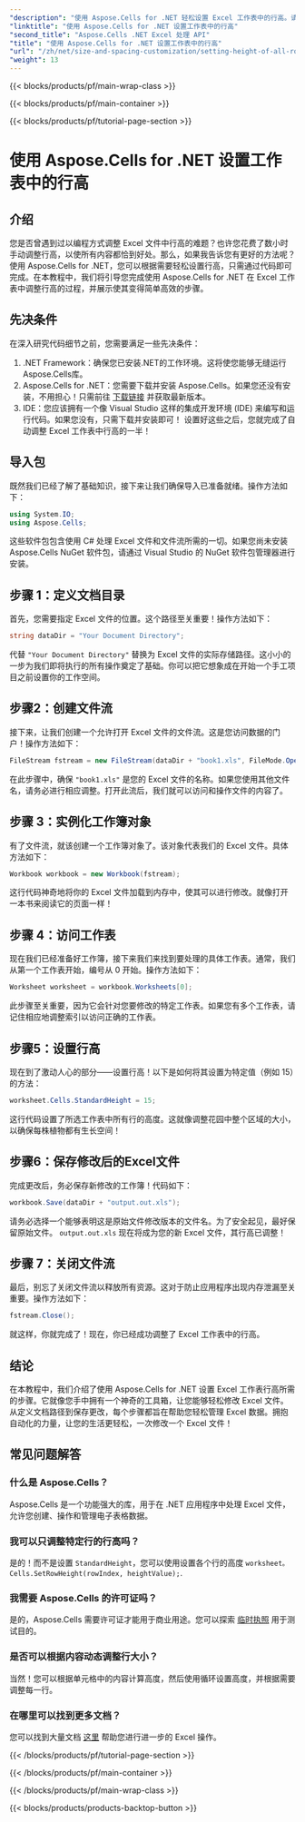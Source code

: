 ```yaml
---
"description": "使用 Aspose.Cells for .NET 轻松设置 Excel 工作表中的行高。请遵循我们全面的指南，获取分步说明。"
"linktitle": "使用 Aspose.Cells for .NET 设置工作表中的行高"
"second_title": "Aspose.Cells .NET Excel 处理 API"
"title": "使用 Aspose.Cells for .NET 设置工作表中的行高"
"url": "/zh/net/size-and-spacing-customization/setting-height-of-all-rows-in-worksheet/"
"weight": 13
---
```


{{< blocks/products/pf/main-wrap-class >}}

{{< blocks/products/pf/main-container >}}

{{< blocks/products/pf/tutorial-page-section >}}

# 使用 Aspose.Cells for .NET 设置工作表中的行高

## 介绍
您是否曾遇到过以编程方式调整 Excel 文件中行高的难题？也许您花费了数小时手动调整行高，以使所有内容都恰到好处。那么，如果我告诉您有更好的方法呢？使用 Aspose.Cells for .NET，您可以根据需要轻松设置行高，只需通过代码即可完成。在本教程中，我们将引导您完成使用 Aspose.Cells for .NET 在 Excel 工作表中调整行高的过程，并展示使其变得简单高效的步骤。
## 先决条件
在深入研究代码细节之前，您需要满足一些先决条件：
1. .NET Framework：确保您已安装.NET的工作环境。这将使您能够无缝运行Aspose.Cells库。
2. Aspose.Cells for .NET：您需要下载并安装 Aspose.Cells。如果您还没有安装，不用担心！只需前往 [下载链接](https://releases.aspose.com/cells/net/) 并获取最新版本。
3. IDE：您应该拥有一个像 Visual Studio 这样的集成开发环境 (IDE) 来编写和运行代码。如果您没有，只需下载并安装即可！
设置好这些之后，您就完成了自动调整 Excel 工作表中行高的一半！
## 导入包
既然我们已经了解了基础知识，接下来让我们确保导入已准备就绪。操作方法如下：
```csharp
using System.IO;
using Aspose.Cells;
```
这些软件包包含使用 C# 处理 Excel 文件和文件流所需的一切。如果您尚未安装 Aspose.Cells NuGet 软件包，请通过 Visual Studio 的 NuGet 软件包管理器进行安装。
## 步骤 1：定义文档目录
首先，您需要指定 Excel 文件的位置。这个路径至关重要！操作方法如下：
```csharp
string dataDir = "Your Document Directory";
```
代替 `"Your Document Directory"` 替换为 Excel 文件的实际存储路径。这小小的一步为我们即将执行的所有操作奠定了基础。你可以把它想象成在开始一个手工项目之前设置你的工作空间。
## 步骤2：创建文件流
接下来，让我们创建一个允许打开 Excel 文件的文件流。这是您访问数据的门户！操作方法如下：
```csharp
FileStream fstream = new FileStream(dataDir + "book1.xls", FileMode.Open);
```
在此步骤中，确保 `"book1.xls"` 是您的 Excel 文件的名称。如果您使用其他文件名，请务必进行相应调整。打开此流后，我们就可以访问和操作文件的内容了。
## 步骤 3：实例化工作簿对象
有了文件流，就该创建一个工作簿对象了。该对象代表我们的 Excel 文件。具体方法如下：
```csharp
Workbook workbook = new Workbook(fstream);
```
这行代码神奇地将你的 Excel 文件加载到内存中，使其可以进行修改。就像打开一本书来阅读它的页面一样！
## 步骤 4：访问工作表
现在我们已经准备好工作簿，接下来我们来找到要处理的具体工作表。通常，我们从第一个工作表开始，编号从 0 开始。操作方法如下：
```csharp
Worksheet worksheet = workbook.Worksheets[0];
```
此步骤至关重要，因为它会针对您要修改的特定工作表。如果您有多个工作表，请记住相应地调整索引以访问正确的工作表。
## 步骤5：设置行高
现在到了激动人心的部分——设置行高！以下是如何将其设置为特定值（例如 15）的方法：
```csharp
worksheet.Cells.StandardHeight = 15;
```
这行代码设置了所选工作表中所有行的高度。这就像调整花园中整个区域的大小，以确保每株植物都有生长空间！
## 步骤6：保存修改后的Excel文件
完成更改后，务必保存新修改的工作簿！代码如下：
```csharp
workbook.Save(dataDir + "output.out.xls");
```
请务必选择一个能够表明这是原始文件修改版本的文件名。为了安全起见，最好保留原始文件。 `output.out.xls` 现在将成为您的新 Excel 文件，其行高已调整！
## 步骤 7：关闭文件流
最后，别忘了关闭文件流以释放所有资源。这对于防止应用程序出现内存泄漏至关重要。操作方法如下：
```csharp
fstream.Close();
```
就这样，你就完成了！现在，你已经成功调整了 Excel 工作表中的行高。
## 结论
在本教程中，我们介绍了使用 Aspose.Cells for .NET 设置 Excel 工作表行高所需的步骤。它就像您手中拥有一个神奇的工具箱，让您能够轻松修改 Excel 文件。从定义文档路径到保存更改，每个步骤都旨在帮助您轻松管理 Excel 数据。拥抱自动化的力量，让您的生活更轻松，一次修改一个 Excel 文件！
## 常见问题解答
### 什么是 Aspose.Cells？
Aspose.Cells 是一个功能强大的库，用于在 .NET 应用程序中处理 Excel 文件，允许您创建、操作和管理电子表格数据。
### 我可以只调整特定行的行高吗？
是的！而不是设置 `StandardHeight`，您可以使用设置各个行的高度 `worksheet。Cells.SetRowHeight(rowIndex, heightValue);`.
### 我需要 Aspose.Cells 的许可证吗？
是的，Aspose.Cells 需要许可证才能用于商业用途。您可以探索 [临时执照](https://purchase.aspose.com/temporary-license/) 用于测试目的。
### 是否可以根据内容动态调整行大小？
当然！您可以根据单元格中的内容计算高度，然后使用循环设置高度，并根据需要调整每一行。
### 在哪里可以找到更多文档？
您可以找到大量文档 [这里](https://reference.aspose.com/cells/net/) 帮助您进行进一步的 Excel 操作。

{{< /blocks/products/pf/tutorial-page-section >}}

{{< /blocks/products/pf/main-container >}}

{{< /blocks/products/pf/main-wrap-class >}}

{{< blocks/products/products-backtop-button >}}